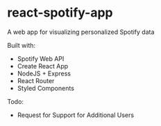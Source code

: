 # react-spotify-app
A web app for visualizing personalized Spotify data

Built with:

- Spotify Web API
- Create React App
- NodeJS + Express
- React Router
- Styled Components

Todo:
- Request for Support for Additional Users
